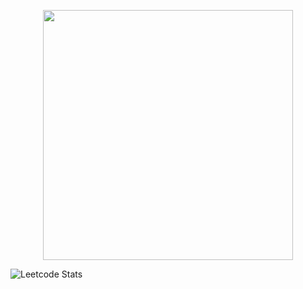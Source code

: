 <p align="center">
  <img src="https://wakatime.com/share/@sajjadbhuiyan/3a9da3e1-1ebd-4fb5-8b19-826b7a2c800e.svg" height="400"/>
</p>


![Leetcode Stats](https://leetcard.jacoblin.cool/sajjadbhuiyan?ext=heatmap)
